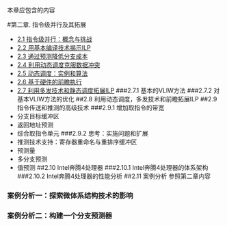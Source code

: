 本章应包含的内容

#第二章. 指令级并行及其拓展

- [2.1 指令级并行：概念与挑战](2.1.html)
- [2.2 用基本编译技术揭示ILP](2.2.html)
- [2.3 通过预测降低分支成本](2.3.html)
- [2.4 利用动态调度克服数据冲突](2.4.html)
- [2.5 动态调度：实例和算法](2.5.html)
- [2.6 基于硬件的前瞻执行](2.6.html)
- [2.7 利用多发技术和静态调度拓展ILP](2.7.html)
###2.7.1 基本的VLIW方法
###2.7.2 对基本VLIW方法的优化
##2.8 利用动态调度，多发技术和前瞻拓展ILP
##2.9 指令传送和推测的高级技术
###2.9.1 增加取指令的带宽
- 分支目标缓冲区
- 返回地址预测
- 综合取指令单元
###2.9.2 思考：实施问题和扩展
- 推测技术支持：寄存器重命名与重排序缓冲区
- 预测量
- 多分支预测
- 值预测
##2.10 Intel奔腾4处理器
###2.10.1 Intel奔腾4处理器的体系架构
###2.10.2 Intel奔腾4处理器的性能分析
##2.11 案例分析 参照第二章内容
### 案例分析一：探索微体系结构技术的影响
### 案例分析二：构建一个分支预测器